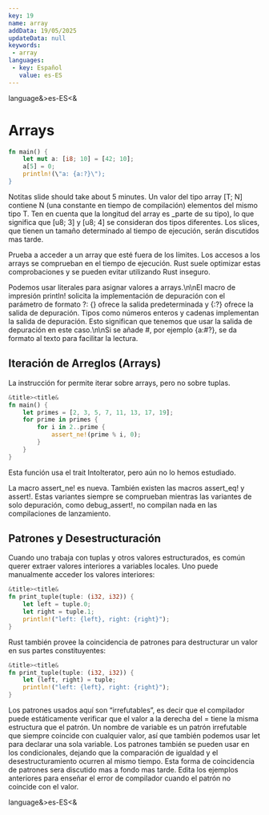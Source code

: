 ```yaml
---
key: 19
name: array
addData: 19/05/2025
updateData: null
keywords: 
 - array
languages:
 - key: Español
   value: es-ES
---
```

language&>es-ES<&
# Arrays

```rust
fn main() {
    let mut a: [i8; 10] = [42; 10];
    a[5] = 0;
    println!(\"a: {a:?}\");
}
```
Notitas slide should take about 5 minutes.
Un valor del tipo array [T; N] contiene N (una constante en tiempo de compilación) elementos del mismo tipo T. Ten en cuenta que la longitud del array es _parte de su tipo), lo que significa que [u8; 3] y [u8; 4] se consideran dos tipos diferentes. Los slices, que tienen un tamaño determinado al tiempo de ejecución, serán discutidos mas tarde.

Prueba a acceder a un array que esté fuera de los límites. Los accesos a los arrays se comprueban en el tiempo de ejecución. Rust suele optimizar estas comprobaciones y se pueden evitar utilizando Rust inseguro.

Podemos usar literales para asignar valores a arrays.\n\nEl macro de impresión println! solicita la implementación de depuración con el parámetro de formato ?: {} ofrece la salida predeterminada y {:?} ofrece la salida de depuración. Tipos como números enteros y cadenas implementan la salida de depuración. Esto significan que tenemos que usar la salida de depuración en este caso.\n\nSi se añade #, por ejemplo {a:#?}, se da formato al texto para facilitar la lectura.

## Iteración de Arreglos (Arrays)
La instrucción for permite iterar sobre arrays, pero no sobre tuplas.

```rust
&title><title&
fn main() {
    let primes = [2, 3, 5, 7, 11, 13, 17, 19];
    for prime in primes {
        for i in 2..prime {
            assert_ne!(prime % i, 0);
        }
    }
}
```

Esta función usa el trait IntoIterator, pero aún no lo hemos estudiado.

La macro assert_ne! es nueva. También existen las macros assert_eq! y assert!. Estas variantes siempre se comprueban mientras las variantes de solo depuración, como debug_assert!, no compilan nada en las compilaciones de lanzamiento.

## Patrones y Desestructuración

Cuando uno trabaja con tuplas y otros valores estructurados, es común querer extraer valores interiores a variables locales. Uno puede manualmente acceder los valores interiores:

```rust
&title><title&
fn print_tuple(tuple: (i32, i32)) {
    let left = tuple.0;
    let right = tuple.1;
    println!("left: {left}, right: {right}");
}
```

Rust también provee la coincidencia de patrones para destructurar un valor en sus partes constituyentes:

```rust
&title><title&
fn print_tuple(tuple: (i32, i32)) {
    let (left, right) = tuple;
    println!("left: {left}, right: {right}");
}
```

Los patrones usados aquí son “irrefutables”, es decir que el compilador puede estáticamente verificar que el valor a la derecha del = tiene la misma estructura que el patrón.
Un nombre de variable es un patrón irrefutable que siempre coincide con cualquier valor, así que también podemos usar let para declarar una sola variable.
Los patrones también se pueden usar en los condicionales, dejando que la comparación de igualdad y el desestructuramiento ocurren al mismo tiempo. Esta forma de coincidencia de patrones sera discutido mas a fondo mas tarde.
Edita los ejemplos anteriores para enseñar el error de compilador cuando el patrón no coincide con el valor.

language&>es-ES<&